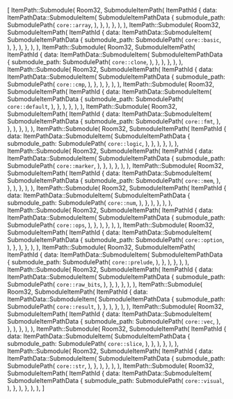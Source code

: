 [
    ItemPath::Submodule(
        Room32,
        SubmoduleItemPath(
            ItemPathId {
                data: ItemPathData::SubmoduleItem(
                    SubmoduleItemPathData {
                        submodule_path: SubmodulePath(
                            `core::array`,
                        ),
                    },
                ),
            },
        ),
    ),
    ItemPath::Submodule(
        Room32,
        SubmoduleItemPath(
            ItemPathId {
                data: ItemPathData::SubmoduleItem(
                    SubmoduleItemPathData {
                        submodule_path: SubmodulePath(
                            `core::basic`,
                        ),
                    },
                ),
            },
        ),
    ),
    ItemPath::Submodule(
        Room32,
        SubmoduleItemPath(
            ItemPathId {
                data: ItemPathData::SubmoduleItem(
                    SubmoduleItemPathData {
                        submodule_path: SubmodulePath(
                            `core::clone`,
                        ),
                    },
                ),
            },
        ),
    ),
    ItemPath::Submodule(
        Room32,
        SubmoduleItemPath(
            ItemPathId {
                data: ItemPathData::SubmoduleItem(
                    SubmoduleItemPathData {
                        submodule_path: SubmodulePath(
                            `core::cmp`,
                        ),
                    },
                ),
            },
        ),
    ),
    ItemPath::Submodule(
        Room32,
        SubmoduleItemPath(
            ItemPathId {
                data: ItemPathData::SubmoduleItem(
                    SubmoduleItemPathData {
                        submodule_path: SubmodulePath(
                            `core::default`,
                        ),
                    },
                ),
            },
        ),
    ),
    ItemPath::Submodule(
        Room32,
        SubmoduleItemPath(
            ItemPathId {
                data: ItemPathData::SubmoduleItem(
                    SubmoduleItemPathData {
                        submodule_path: SubmodulePath(
                            `core::fmt`,
                        ),
                    },
                ),
            },
        ),
    ),
    ItemPath::Submodule(
        Room32,
        SubmoduleItemPath(
            ItemPathId {
                data: ItemPathData::SubmoduleItem(
                    SubmoduleItemPathData {
                        submodule_path: SubmodulePath(
                            `core::logic`,
                        ),
                    },
                ),
            },
        ),
    ),
    ItemPath::Submodule(
        Room32,
        SubmoduleItemPath(
            ItemPathId {
                data: ItemPathData::SubmoduleItem(
                    SubmoduleItemPathData {
                        submodule_path: SubmodulePath(
                            `core::marker`,
                        ),
                    },
                ),
            },
        ),
    ),
    ItemPath::Submodule(
        Room32,
        SubmoduleItemPath(
            ItemPathId {
                data: ItemPathData::SubmoduleItem(
                    SubmoduleItemPathData {
                        submodule_path: SubmodulePath(
                            `core::mem`,
                        ),
                    },
                ),
            },
        ),
    ),
    ItemPath::Submodule(
        Room32,
        SubmoduleItemPath(
            ItemPathId {
                data: ItemPathData::SubmoduleItem(
                    SubmoduleItemPathData {
                        submodule_path: SubmodulePath(
                            `core::num`,
                        ),
                    },
                ),
            },
        ),
    ),
    ItemPath::Submodule(
        Room32,
        SubmoduleItemPath(
            ItemPathId {
                data: ItemPathData::SubmoduleItem(
                    SubmoduleItemPathData {
                        submodule_path: SubmodulePath(
                            `core::ops`,
                        ),
                    },
                ),
            },
        ),
    ),
    ItemPath::Submodule(
        Room32,
        SubmoduleItemPath(
            ItemPathId {
                data: ItemPathData::SubmoduleItem(
                    SubmoduleItemPathData {
                        submodule_path: SubmodulePath(
                            `core::option`,
                        ),
                    },
                ),
            },
        ),
    ),
    ItemPath::Submodule(
        Room32,
        SubmoduleItemPath(
            ItemPathId {
                data: ItemPathData::SubmoduleItem(
                    SubmoduleItemPathData {
                        submodule_path: SubmodulePath(
                            `core::prelude`,
                        ),
                    },
                ),
            },
        ),
    ),
    ItemPath::Submodule(
        Room32,
        SubmoduleItemPath(
            ItemPathId {
                data: ItemPathData::SubmoduleItem(
                    SubmoduleItemPathData {
                        submodule_path: SubmodulePath(
                            `core::raw_bits`,
                        ),
                    },
                ),
            },
        ),
    ),
    ItemPath::Submodule(
        Room32,
        SubmoduleItemPath(
            ItemPathId {
                data: ItemPathData::SubmoduleItem(
                    SubmoduleItemPathData {
                        submodule_path: SubmodulePath(
                            `core::result`,
                        ),
                    },
                ),
            },
        ),
    ),
    ItemPath::Submodule(
        Room32,
        SubmoduleItemPath(
            ItemPathId {
                data: ItemPathData::SubmoduleItem(
                    SubmoduleItemPathData {
                        submodule_path: SubmodulePath(
                            `core::vec`,
                        ),
                    },
                ),
            },
        ),
    ),
    ItemPath::Submodule(
        Room32,
        SubmoduleItemPath(
            ItemPathId {
                data: ItemPathData::SubmoduleItem(
                    SubmoduleItemPathData {
                        submodule_path: SubmodulePath(
                            `core::slice`,
                        ),
                    },
                ),
            },
        ),
    ),
    ItemPath::Submodule(
        Room32,
        SubmoduleItemPath(
            ItemPathId {
                data: ItemPathData::SubmoduleItem(
                    SubmoduleItemPathData {
                        submodule_path: SubmodulePath(
                            `core::str`,
                        ),
                    },
                ),
            },
        ),
    ),
    ItemPath::Submodule(
        Room32,
        SubmoduleItemPath(
            ItemPathId {
                data: ItemPathData::SubmoduleItem(
                    SubmoduleItemPathData {
                        submodule_path: SubmodulePath(
                            `core::visual`,
                        ),
                    },
                ),
            },
        ),
    ),
]